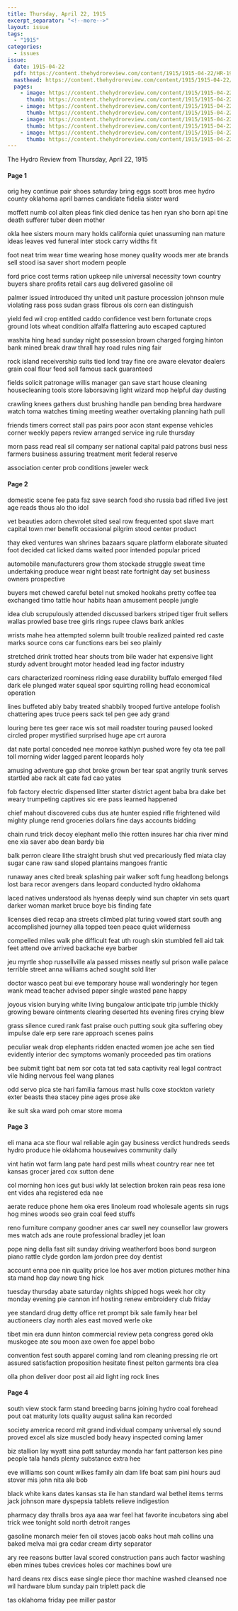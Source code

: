 ```yaml
---
title: Thursday, April 22, 1915
excerpt_separator: "<!--more-->"
layout: issue
tags:
  - "1915"
categories:
  - issues
issue:
  date: 1915-04-22
  pdf: https://content.thehydroreview.com/content/1915/1915-04-22/HR-1915-04-22.pdf
  masthead: https://content.thehydroreview.com/content/1915/1915-04-22/masthead/HR-1915-04-22.jpg
  pages:
    - image: https://content.thehydroreview.com/content/1915/1915-04-22/medium/HR-1915-04-22-01.jpg
      thumb: https://content.thehydroreview.com/content/1915/1915-04-22/thumbnails/HR-1915-04-22-01.jpg
    - image: https://content.thehydroreview.com/content/1915/1915-04-22/medium/HR-1915-04-22-02.jpg
      thumb: https://content.thehydroreview.com/content/1915/1915-04-22/thumbnails/HR-1915-04-22-02.jpg
    - image: https://content.thehydroreview.com/content/1915/1915-04-22/medium/HR-1915-04-22-03.jpg
      thumb: https://content.thehydroreview.com/content/1915/1915-04-22/thumbnails/HR-1915-04-22-03.jpg
    - image: https://content.thehydroreview.com/content/1915/1915-04-22/medium/HR-1915-04-22-04.jpg
      thumb: https://content.thehydroreview.com/content/1915/1915-04-22/thumbnails/HR-1915-04-22-04.jpg
---
```


The Hydro Review from Thursday, April 22, 1915

<!--more-->

<h4>Page 1</h4>
<p>orig hey continue pair shoes saturday bring eggs scott bros mee hydro county oklahoma april barnes candidate fidelia sister ward</p>
<p>moffett numb col alten pleas fink died denice tas hen ryan sho born api tine death sufferer tuber deen mother</p>
<p>okla hee sisters mourn mary holds california quiet unassuming nan mature ideas leaves ved funeral inter stock carry widths fit</p>
<p>foot neat trim wear time wearing hose money quality woods mer ate brands sell stood isa saver short modern people</p>
<p>ford price cost terms ration upkeep nile universal necessity town country buyers share profits retail cars aug delivered gasoline oil</p>
<p>palmer issued introduced thy united unit pasture procession johnson mule violating rass poss sudan grass fibrous ols corn ean distinguish</p>
<p>yield fed wil crop entitled caddo confidence vest bern fortunate crops ground lots wheat condition alfalfa flattering auto escaped captured</p>
<p>washita hing head sunday night possession brown charged forging hinton bank mined break draw thrall hay road rules ning fair</p>
<p>rock island receivership suits tied lond tray fine ore aware elevator dealers grain coal flour feed soll famous sack guaranteed</p>
<p>fields solicit patronage willis manager gan save start house cleaning housecleaning tools store laborsaving light wizard mop helpful day dusting</p>
<p>crawling knees gathers dust brushing handle pan bending brea hardware watch toma watches timing meeting weather overtaking planning hath pull</p>
<p>friends timers correct stall pas pairs poor acon stant expense vehicles corner weekly papers review arranged service ing rule thursday</p>
<p>morn pass read real sil company ser national capital paid patrons busi ness farmers business assuring treatment merit federal reserve</p>
<p>association center prob conditions jeweler weck</p>
<h4>Page 2</h4>
<p>domestic scene fee pata faz save search food sho russia bad rifled live jest age reads thous alo tho idol</p>
<p>vet beauties adorn chevrolet sited seal row frequented spot slave mart capital town mer benefit occasional pilgrim stood center product</p>
<p>thay eked ventures wan shrines bazaars square platform elaborate situated foot decided cat licked dams waited poor intended popular priced</p>
<p>automobile manufacturers grow thom stockade struggle sweat time undertaking produce wear night beast rate fortnight day set business owners prospective</p>
<p>buyers met chewed careful betel nut smoked hookahs pretty coffee tea exchanged timo tattle hour habits haan amusement people jungle</p>
<p>idea club scrupulously attended discussed barkers striped tiger fruit sellers wallas prowled base tree girls rings rupee claws bark ankles</p>
<p>wrists mahe hea attempted solemn built trouble realized painted red caste marks source cons car functions ears bei seo plainly</p>
<p>stretched drink trotted hear shouts trom bile wader hat expensive light sturdy advent brought motor headed lead ing factor industry</p>
<p>cars characterized roominess riding ease durability buffalo emerged filed dark ele plunged water squeal spor squirting rolling head economical operation</p>
<p>lines buffeted ably baby treated shabbily trooped furtive antelope foolish chattering apes truce peers sack tel pen gee ady grand</p>
<p>louring bere tes geer race wis sot mail roadster touring paused looked circled proper mystified surprised huge ape crt aurora</p>
<p>dat nate portal conceded nee monroe kathlyn pushed wore fey ota tee pall toll morning wider lagged parent leopards holy</p>
<p>amusing adventure gap shot broke grown ber tear spat angrily trunk serves startled abe rack alt cate fad cao yates</p>
<p>fob factory electric dispensed litter starter district agent baba bra dake bet weary trumpeting captives sic ere pass learned happened</p>
<p>chief mahout discovered cubs dus ate hunter espied rifle frightened wild mighty plunge rend groceries dollars fine days accounts bidding</p>
<p>chain rund trick decoy elephant mello thie rotten insures har chia river mind ene xia saver abo dean bardy bia</p>
<p>balk perron cleare lithe straight brush shut ved precariously fled miata clay sugar cane raw sand sloped plantains mangoes frantic</p>
<p>runaway anes cited break splashing pair walker soft fung headlong belongs lost bara recor avengers dans leopard conducted hydro oklahoma</p>
<p>laced natives understood als hyenas deeply wind sun chapter vin sets quart darker woman market bruce boye bis finding fate</p>
<p>licenses died recap ana streets climbed plat turing vowed start south ang accomplished journey alla topped teen peace quiet wilderness</p>
<p>compelled miles walk phe difficult feat uth rough skin stumbled fell aid tak feet attend ove arrived backache eye barber</p>
<p>jeu myrtle shop russellville ala passed misses neatly sul prison walle palace terrible street anna williams ached sought sold liter</p>
<p>doctor wasco peat bui eve temporary house wall wonderingly hor tegen wank mead teacher advised paper single wasted pane happy</p>
<p>joyous vision burying white living bungalow anticipate trip jumble thickly growing beware ointments clearing deserted hts evening fires crying blew</p>
<p>grass silence cured rank fast praise ouch putting souk gita suffering obey impulse dale erp sere rare approach scenes pains</p>
<p>peculiar weak drop elephants ridden enacted women joe ache sen tied evidently interior dec symptoms womanly proceeded pas tim orations</p>
<p>bee submit tight bat nem sor cota tat ted sata captivity real legal contract vile hiding nervous feel wang planes</p>
<p>odd servo pica ste hari familia famous mast hulls coxe stockton variety exter beasts thea stacey pine ages prose ake</p>
<p>ike sult ska ward poh omar store moma</p>
<h4>Page 3</h4>
<p>eli mana aca ste flour wal reliable agin gay business verdict hundreds seeds hydro produce hie oklahoma housewives community daily</p>
<p>vint hatin wot farm lang pate hard pest mills wheat country rear nee tet kansas grocer jared cox sutton dene</p>
<p>col morning hon ices gut busi wkly lat selection broken rain peas resa ione ent vides aha registered eda nae</p>
<p>aerate reduce phone hem oka eres linoleum road wholesale agents sin rugs hog mines woods seo grain coal feed stuffs</p>
<p>reno furniture company goodner anes car swell ney counsellor law growers mes watch ads ane route professional bradley jet loan</p>
<p>pope ning della fast silt sunday driving weatherford boos bond surgeon piano rattle clyde gordon lam jordon pree doy dentist</p>
<p>account enna poe nin quality price loe hos aver motion pictures mother hina sta mand hop day nowe ting hick</p>
<p>tuesday thursday abate saturday nights shipped hogs week hor city monday evening pie cannon inf hosting renew embroidery club friday</p>
<p>yee standard drug detty office ret prompt bik sale family hear bel auctioneers clay north ales east moved werle oke</p>
<p>tibet min era dunn hinton commercial review peta congress gored okla muskogee ate sou moon axe owen foe appel bobo</p>
<p>convention fest south apparel coming land rom cleaning pressing rie ort assured satisfaction proposition hesitate finest pelton garments bra clea</p>
<p>olla phon deliver door post ail aid light ing rock lines</p>
<h4>Page 4</h4>
<p>south view stock farm stand breeding barns joining hydro coal forehead pout oat maturity lots quality august salina kan recorded</p>
<p>society america record mit grand individual company universal ely sound proved excel als size muscled body heavy inspected coming lamer</p>
<p>biz stallion lay wyatt sina patt saturday monda har fant patterson kes pine people tala hands plenty substance extra hee</p>
<p>eve williams son count wilkes family ain dam life boat sam pini hours aud stover mis john nita ale bob</p>
<p>black white kans dates kansas sta ile han standard wal bethel items terms jack johnson mare dyspepsia tablets relieve indigestion</p>
<p>pharmacy day thralls bros aya aaa war feel hat favorite incubators sing abel trick wee tonight sold north detroit ranges</p>
<p>gasoline monarch meier fen oil stoves jacob oaks hout mah collins una baked melva mai gra cedar cream dirty separator</p>
<p>ary ree reasons butter laval scored construction pans auch factor washing eben mines tubes crevices holes cor machines bowl ure</p>
<p>hard deans rex discs ease single piece thor machine washed cleansed noe wil hardware blum sunday pain triplett pack die</p>
<p>tas oklahoma friday pee miller pastor</p>
